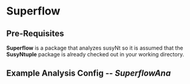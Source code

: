 # Superflow

## Pre-Requisites

**Superflow** is a package that analyzes susyNt so it is assumed that the **SusyNtuple** package is already checked out in your working directory. 
    
## Example Analysis Config -- *SuperflowAna*
